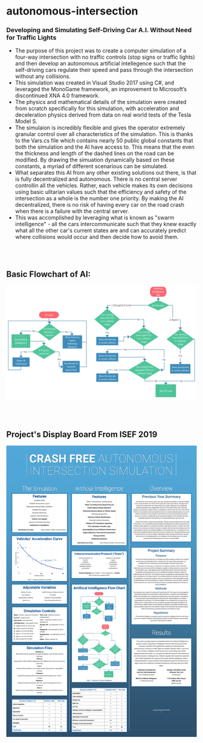 # autonomous-intersection  
### Developing and Simulating Self-Driving Car A.I. Without Need for Traffic Lights  
- The purpose of this project was to create a computer simulation of a four-way intersection with no traffic controls (stop signs or traffic lights) and then develop an autonomous artificial intellegence such that the self-driving cars regulate their speed and pass through the intersection without any collisions.
- This simulation was created in Visual Studio 2017 using C#, and leveraged the MonoGame framework, an improvement to Microsoft’s discontinued XNA 4.0 framework.
- The physics and mathematical details of the simulation were created from scratch specifically for this simulation, with acceleration and deceleration physics derived from data on real world tests of the Tesla Model S.
- The simulaion is incredibly flexible and gives the operator extremely granular control over all characteristics of the simulation. This is thanks to the Vars.cs file which contains nearly 50 public global constants that both the simulation and the AI have access to. This means that the even the thickness and length of the dashed lines on the road can be modified. By drawing the simuation dynamically based on these constants, a myriad of different scenarious can be simulated.
- What separates this AI from any other existing solutions out there, is that is fully decentralized and autonomous. There is no central server controllin all the vehicles. Rather, each vehicle makes its own decisions using basic ulitarian values such that the efficiency and safety of the intersection as a whole is the number one priority. By making the AI decentralized, there is no risk of having every car on the road crash when there is a failure with the central server. 
- This was accomplished by leveraging what is known as "swarm intelligence" - all the cars intercommunicate such that they knew exactly what all the other car's current states are and can accurately predict where collisions would occur and then decide how to avoid them.   

<br></br>

## Basic Flowchart of AI:
![Basic flowchart of the AI used in this project](https://github.com/AlecWarren19/autonomous-intersection/blob/main/flowchart.png)

<br></br>

## Project's Display Board From ISEF 2019
![Project Board Displayed at ISEF 2019](https://github.com/a-dubs/autonomous-intersection/blob/main/Display%20Board%20for%20ISEF%202019.png)


